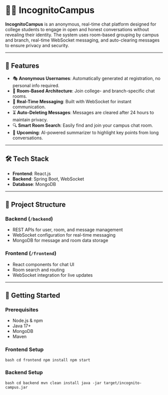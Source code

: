 # 🕵️‍♂️ IncognitoCampus

**IncognitoCampus** is an anonymous, real-time chat platform designed for college students to engage in open and honest conversations without revealing their identity. The system uses room-based grouping by campus and branch, real-time WebSocket messaging, and auto-clearing messages to ensure privacy and security.

---

## 🚀 Features

- 🎭 **Anonymous Usernames**: Automatically generated at registration, no personal info required.
- 🏫 **Room-Based Architecture**: Join college- and branch-specific chat rooms.
- 💬 **Real-Time Messaging**: Built with WebSocket for instant communication.
- ⏳ **Auto-Deleting Messages**: Messages are cleared after 24 hours to maintain privacy.
- 🔍 **Smart Room Search**: Easily find and join your campus chat room.
- 🧠 **Upcoming**: AI-powered summarizer to highlight key points from long conversations.

---

## 🛠️ Tech Stack

- **Frontend**: React.js  
- **Backend**: Spring Boot, WebSocket  
- **Database**: MongoDB  

---

## 📂 Project Structure

### Backend (`/backend`)
- REST APIs for user, room, and message management
- WebSocket configuration for real-time messaging
- MongoDB for message and room data storage

### Frontend (`/frontend`)
- React components for chat UI
- Room search and routing
- WebSocket integration for live updates

---

## 🚀 Getting Started

### Prerequisites
- Node.js & npm
- Java 17+
- MongoDB
- Maven

### Frontend Setup
``bash
    cd frontend
    npm install
    npm start``

### Backend Setup
``bash
  cd backend
  mvn clean install
  java -jar target/incognito-campus.jar``

